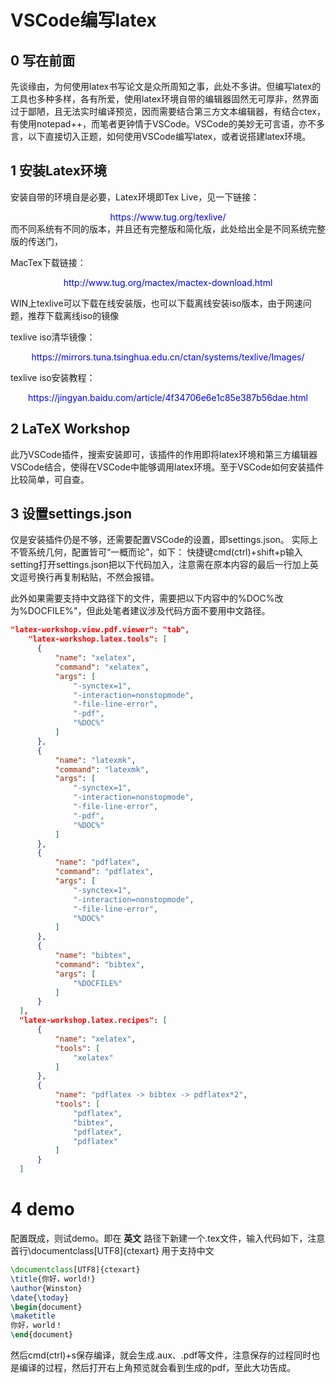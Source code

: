 # VSCode编写latex
## 0 写在前面
先谈缘由，为何使用latex书写论文是众所周知之事，此处不多讲。但编写latex的工具也多种多样，各有所爱，使用latex环境自带的编辑器固然无可厚非，然界面过于鄙陋，且无法实时编译预览，因而需要结合第三方文本编辑器，有结合ctex，有使用notepad++，而笔者更钟情于VSCode。VSCode的美妙无可言语，亦不多言，以下直接切入正题，如何使用VSCode编写latex，或者说搭建latex环境。

## 1 安装Latex环境
安装自带的环境自是必要，Latex环境即Tex Live，见一下链接：

<center><font color=blue>https://www.tug.org/texlive/ </font></center>
而不同系统有不同的版本，并且还有完整版和简化版，此处给出全是不同系统完整版的传送门，

MacTex下载链接：
<center><font color=blue>http://www.tug.org/mactex/mactex-download.html</font></center>

WIN上texlive可以下载在线安装版，也可以下载离线安装iso版本，由于网速问题，推荐下载离线iso的镜像


texlive iso清华镜像：
<center><font color=blue>https://mirrors.tuna.tsinghua.edu.cn/ctan/systems/texlive/Images/</font></center>

texlive iso安装教程：
<center><font color=blue>https://jingyan.baidu.com/article/4f34706e6e1c85e387b56dae.html</font></center>

## 2 LaTeX Workshop
此乃VSCode插件，搜索安装即可，该插件的作用即将latex环境和第三方编辑器VSCode结合，使得在VSCode中能够调用latex环境。至于VSCode如何安装插件比较简单，可自查。
## 3 设置settings.json
仅是安装插件仍是不够，还需要配置VSCode的设置，即settings.json。
实际上不管系统几何，配置皆可“一概而论”，如下：
快捷键cmd(ctrl)+shift+p输入setting打开settings.json把以下代码加入，注意需在原本内容的最后一行加上英文逗号换行再复制粘贴，不然会报错。

此外如果需要支持中文路径下的文件，需要把以下内容中的%DOC%改为%DOCFILE%"，但此处笔者建议涉及代码方面不要用中文路径。

```json
"latex-workshop.view.pdf.viewer": "tab",
    "latex-workshop.latex.tools": [
      {
          "name": "xelatex",
          "command": "xelatex",
          "args": [
              "-synctex=1",
              "-interaction=nonstopmode",
              "-file-line-error",
              "-pdf",
              "%DOC%"
          ]
      },
      {
          "name": "latexmk",
          "command": "latexmk",
          "args": [
              "-synctex=1",
              "-interaction=nonstopmode",
              "-file-line-error",
              "-pdf",
              "%DOC%"
          ]
      },
      {
          "name": "pdflatex",
          "command": "pdflatex",
          "args": [
              "-synctex=1",
              "-interaction=nonstopmode",
              "-file-line-error",
              "%DOC%"
          ]
      },
      {
          "name": "bibtex",
          "command": "bibtex",
          "args": [
              "%DOCFILE%"
          ]
      }
  ],
  "latex-workshop.latex.recipes": [
      {
          "name": "xelatex",
          "tools": [
              "xelatex"
          ]
      },
      {
          "name": "pdflatex -> bibtex -> pdflatex*2",
          "tools": [
              "pdflatex",
              "bibtex",
              "pdflatex",
              "pdflatex"
          ]
      }
  ]
```
# 4 demo
配置既成，则试demo。即在 __英文__ 路径下新建一个.tex文件，输入代码如下，注意首行\documentclass[UTF8]{ctexart} 用于支持中文
```latex
\documentclass[UTF8]{ctexart} 
\title{你好，world!}
\author{Winston}
\date{\today}
\begin{document}
\maketitle
你好，world！
\end{document}
```
然后cmd(ctrl)+s保存编译，就会生成.aux、.pdf等文件，注意保存的过程同时也是编译的过程，然后打开右上角预览就会看到生成的pdf，至此大功告成。